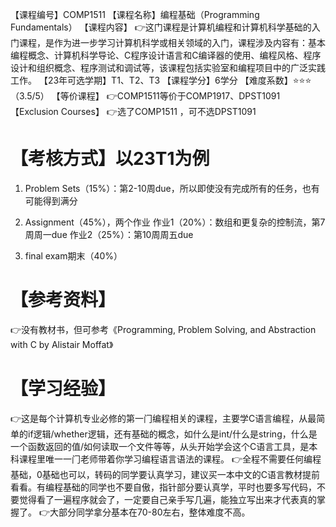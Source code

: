【课程编号】COMP1511
【课程名称】编程基础（Programming Fundamentals）
【课程内容】
👉这门课程是计算机编程和计算机科学基础的入门课程，是作为进一步学习计算机科学或相关领域的入门，课程涉及内容有：基本编程概念、计算机科学导论、C程序设计语言和C编译器的使用、编程风格、程序设计和组织概念、程序测试和调试等，该课程包括实验室和编程项目中的广泛实践工作。
【23年可选学期】T1、T2、T3
【课程学分】6学分
【难度系数】⭐️⭐️⭐️（3.5/5）
【等价课程】
👉COMP1511等价于COMP1917、DPST1091
【Exclusion Courses】
👉选了COMP1511 ，可不选DPST1091

# 【考核方式】以23T1为例
1. Problem Sets（15%）：第2-10周due，所以即使没有完成所有的任务，也有可能得到满分

2. Assignment（45%），两个作业
作业1（20%）：数组和更复杂的控制流，第7周周一due
作业2（25%）：第10周周五due
3. final exam期末（40%）

# 【参考资料】
👉没有教材书，但可参考《Programming, Problem Solving, and Abstraction with C by Alistair Moffat》

# 【学习经验】
👉这是每个计算机专业必修的第⼀⻔编程相关的课程，主要学C语⾔编程，从最简单的if逻辑/whether逻辑，还有基础的概念，如什么是int/什么是string，什么是⼀个函数返回的值/如何读取⼀个⽂件等等，从头开始学会这个C语⾔⼯具，是本科课程⾥唯⼀⼀⻔⽼师带着你学习编程语⾔语法的课程。
👉全程不需要任何编程基础，0基础也可以，转码的同学要认真学习，建议买⼀本中⽂的C语⾔教材提前看看。有编程基础的同学也不要自傲，指针部分要认真学，平时也要多写代码，不要觉得看了⼀遍程序就会了，⼀定要⾃⼰亲⼿写⼏遍，能独⽴写出来才代表真的掌握了。
👉⼤部分同学拿分基本在70-80左右，整体难度不⾼。
